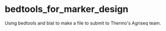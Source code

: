 # bedtools_for_marker_design
Using bedtools and blat to make a file to submit to Thermo's Agriseq team.
